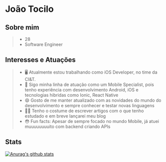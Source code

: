 # João Tocilo
## Sobre mim

> * 28
> * Software Engineer

## Interesses e Atuações

> - 🖥 Atualmente estou trabalhando como iOS Developer, no time da CI&T.
> - 📱 Sigo minha linha de atuação como um Mobile Specialist, pois tenho experiência com desenvolvimento Android, iOS e tecnologias hibridas como Ionic, React Native
> - 😄 Gosto de me manter atualizado com as novidades do mundo do desenvolvimento e sempre conhecer e testar novas linguagens
> - ✍🏻 Tenho o costume de escrever artigos com o que tenho estudado e em breve lançarei meu blog
> - 😳 Fun facts: Apesar de sempre focado no mundo Mobile, já atuei muuuuuuuuito com backend criando APIs

## Stats

 [![Anurag's github stats](https://github-readme-stats.vercel.app/api?username=joaotocilo&show_icons=true&theme=dracula)](https://github.com/anuraghazra/github-readme-stats) 
